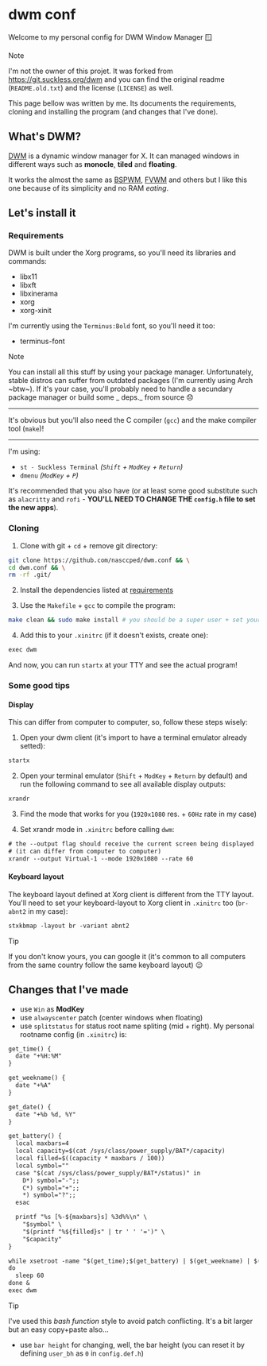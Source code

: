 dwm conf
========

Welcome to my personal config for DWM Window Manager 🪟

> [!NOTE]
>
> I'm not the owner of this projet. It was forked from
> https://git.suckless.org/dwm and you can find the original readme
> (`README.old.txt`) and the license (`LICENSE`) as well.
>
> This page bellow was written by me. Its documents the requirements,
> cloning and installing the program (and changes that I've done).

## What's DWM?

[DWM](https://dwm.suckless.org/) is a dynamic window manager for X.
It can managed windows in different ways such as **monocle**,
**tiled** and **floating**.

It works the almost the same as
[BSPWM](https://github.com/baskerville/bspwm),
[FVWM](https://www.fvwm.org/) and others but I like this one because
of its simplicity and no RAM _eating_.

## Let's install it

### Requirements

DWM is built under the Xorg programs, so you'll need its libraries
and commands:

- libx11
- libxft
- libxinerama
- xorg
- xorg-xinit

I'm currently using the `Terminus:Bold` font, so you'll need it too:

- terminus-font

> [!NOTE]
>
> You can install all this stuff by using your package manager.
> Unfortunately, stable distros can suffer from outdated packages
> (I'm currently using Arch ~btw~). If it's your case, you'll
> probably need to handle a secundary package manager or build some
> _ deps._ from source 😞
>
> ---
>
> It's obvious but you'll also need the C compiler (`gcc`) and the
> make compiler tool (`make`)!
>
> ---
>
> I'm using:
> - `st - Suckless Terminal` _(`Shift` + `ModKey` + `Return`)_
> - `dmenu` _(`ModKey` + `P`)_
>
> It's recommended that you also have (or at least some good
> substitute such as `alacritty` and `rofi` - **YOU'LL NEED TO CHANGE
> THE `config.h` file to set the new apps**).

### Cloning

1. Clone with git + `cd` + remove git directory:

```sh
git clone https://github.com/nasccped/dwm.conf && \
cd dwm.conf && \
rm -rf .git/
```

2. Install the dependencies listed at [requirements](#requirements)

3. Use the `Makefile` + `gcc` to compile the program:

```sh
make clean && sudo make install # you should be a super user + set your password
```

4. Add this to your `.xinitrc` (if it doesn't exists, create one):

```txt
exec dwm
```

And now, you can run `startx` at your TTY and see the actual program!

### Some good tips

#### Display

This can differ from computer to computer, so, follow these steps
wisely:

1. Open your dwm client (it's import to have a terminal emulator
   already setted):
```sh
startx
```

2. Open your terminal emulator (`Shift` + `ModKey` + `Return` by
   default) and run the following command to see all available
   display outputs:
```sh
xrandr
```

3. Find the mode that works for you (`1920x1080` res. + `60Hz` rate
   in my case)

4. Set xrandr mode in `.xinitrc` before calling `dwm`:

```txt
# the --output flag should receive the current screen being displayed
# (it can differ from computer to computer)
xrandr --output Virtual-1 --mode 1920x1080 --rate 60
```

#### Keyboard layout

The keyboard layout defined at Xorg client is different from the TTY
layout. You'll need to set your keyboard-layout to Xorg client in
`.xinitrc` too (`br-abnt2` in my case):

```txt
stxkbmap -layout br -variant abnt2
```

> [!TIP]
>
> If you don't know yours, you can google it (it's common to all
> computers from the same country follow the same keyboard layout) 😉

## Changes that I've made

- use `Win` as **ModKey**
- use `alwayscenter` patch (center windows when floating)
- use `splitstatus` for status root name spliting (mid + right). My
  personal rootname config (in `.xinitrc`) is:
```txt
get_time() {
  date "+%H:%M"
}

get_weekname() {
  date "+%A"
}

get_date() {
  date "+%b %d, %Y"
}

get_battery() {
  local maxbars=4
  local capacity=$(cat /sys/class/power_supply/BAT*/capacity)
  local filled=$((capacity * maxbars / 100))
  local symbol=""
  case "$(cat /sys/class/power_supply/BAT*/status)" in
    D*) symbol="-";;
    C*) symbol="+";;
    *) symbol="?";;
  esac

  printf "%s [%-${maxbars}s] %3d%%\n" \
    "$symbol" \
    "$(printf "%${filled}s" | tr ' ' '=')" \
    "$capacity"
}

while xsetroot -name "$(get_time);$(get_battery) | $(get_weekname) | $(get_date) "
do
  sleep 60
done &
exec dwm
```
> [!TIP]
>
> I've used this _bash function_ style to avoid patch conflicting.
> It's a bit larger but an easy copy+paste also...
- use `bar height` for changing, well, the bar height (you can
  reset it by defining `user_bh` as `0` in `config.def.h`)
